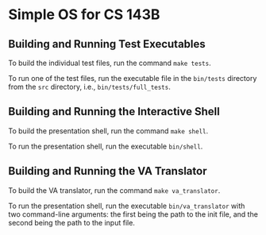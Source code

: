 # Simple OS for CS 143B

## Building and Running Test Executables

To build the individual test files, run the command `make tests`.

To run one of the test files, run the executable file in the `bin/tests`
directory from the `src` directory, i.e., `bin/tests/full_tests`.

## Building and Running the Interactive Shell

To build the presentation shell, run the command `make shell`.

To run the presentation shell, run the executable `bin/shell`.

## Building and Running the VA Translator

To build the VA translator, run the command `make va_translator`.

To run the presentation shell, run the executable `bin/va_translator` with
two command-line arguments: the first being the path to the init file, and
the second being the path to the input file.
